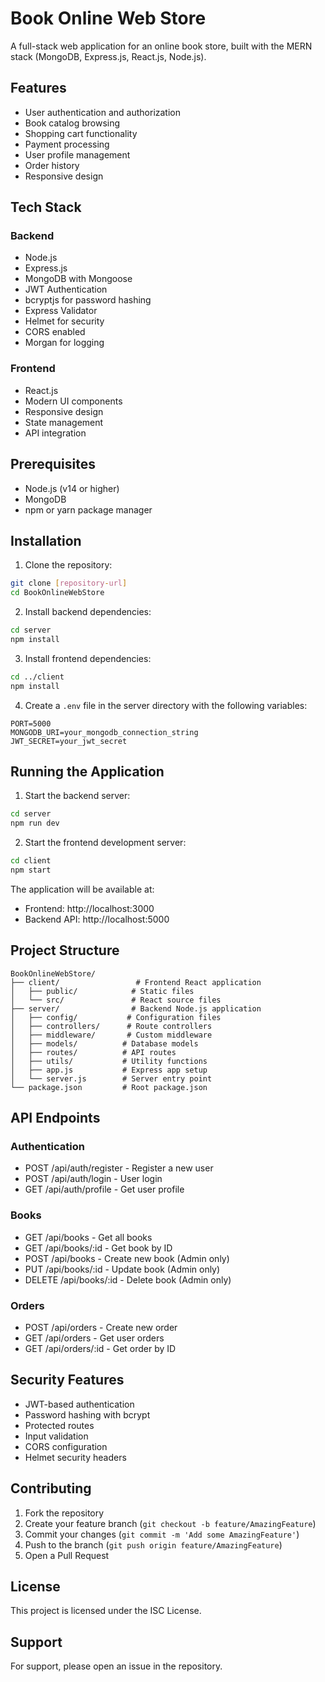 # Book Online Web Store

A full-stack web application for an online book store, built with the MERN stack (MongoDB, Express.js, React.js, Node.js).

## Features

- User authentication and authorization
- Book catalog browsing
- Shopping cart functionality
- Payment processing
- User profile management
- Order history
- Responsive design

## Tech Stack

### Backend
- Node.js
- Express.js
- MongoDB with Mongoose
- JWT Authentication
- bcryptjs for password hashing
- Express Validator
- Helmet for security
- CORS enabled
- Morgan for logging

### Frontend
- React.js
- Modern UI components
- Responsive design
- State management
- API integration

## Prerequisites

- Node.js (v14 or higher)
- MongoDB
- npm or yarn package manager

## Installation

1. Clone the repository:
```bash
git clone [repository-url]
cd BookOnlineWebStore
```

2. Install backend dependencies:
```bash
cd server
npm install
```

3. Install frontend dependencies:
```bash
cd ../client
npm install
```

4. Create a `.env` file in the server directory with the following variables:
```
PORT=5000
MONGODB_URI=your_mongodb_connection_string
JWT_SECRET=your_jwt_secret
```

## Running the Application

1. Start the backend server:
```bash
cd server
npm run dev
```

2. Start the frontend development server:
```bash
cd client
npm start
```

The application will be available at:
- Frontend: http://localhost:3000
- Backend API: http://localhost:5000

## Project Structure

```
BookOnlineWebStore/
├── client/                 # Frontend React application
│   ├── public/            # Static files
│   └── src/               # React source files
├── server/                # Backend Node.js application
│   ├── config/           # Configuration files
│   ├── controllers/      # Route controllers
│   ├── middleware/       # Custom middleware
│   ├── models/          # Database models
│   ├── routes/          # API routes
│   ├── utils/           # Utility functions
│   ├── app.js           # Express app setup
│   └── server.js        # Server entry point
└── package.json         # Root package.json
```

## API Endpoints

### Authentication
- POST /api/auth/register - Register a new user
- POST /api/auth/login - User login
- GET /api/auth/profile - Get user profile

### Books
- GET /api/books - Get all books
- GET /api/books/:id - Get book by ID
- POST /api/books - Create new book (Admin only)
- PUT /api/books/:id - Update book (Admin only)
- DELETE /api/books/:id - Delete book (Admin only)

### Orders
- POST /api/orders - Create new order
- GET /api/orders - Get user orders
- GET /api/orders/:id - Get order by ID

## Security Features

- JWT-based authentication
- Password hashing with bcrypt
- Protected routes
- Input validation
- CORS configuration
- Helmet security headers

## Contributing

1. Fork the repository
2. Create your feature branch (`git checkout -b feature/AmazingFeature`)
3. Commit your changes (`git commit -m 'Add some AmazingFeature'`)
4. Push to the branch (`git push origin feature/AmazingFeature`)
5. Open a Pull Request

## License

This project is licensed under the ISC License.

## Support

For support, please open an issue in the repository. 
